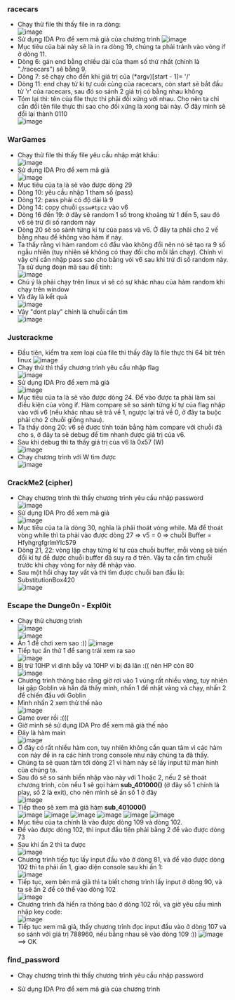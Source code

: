 ### racecars
- Chạy thử file thì thấy file in ra dòng:       
![image](https://user-images.githubusercontent.com/62021009/121220259-a7340100-c8ae-11eb-85cd-83a30d382163.png)
- Sử dụng IDA Pro để xem mã giả của chương trình
![image](https://user-images.githubusercontent.com/62021009/121220552-e2cecb00-c8ae-11eb-8c40-6b4d240291eb.png)    
- Mục tiêu của bài này sẽ là in ra dòng 19, chúng ta phải tránh vào vòng if ở dòng 11.
- Dòng 6: gán end bằng chiều dài của tham số thứ nhất (chính là "./racecars") sẽ bằng 9.
- Dòng 7: sẽ chạy cho đến khi giá trị của (*argv)[start - 1]= '/'
- Dòng 11: end chạy từ kí tự cuối cùng của racecars, còn start sẽ bắt đầu từ 'r' của racecars, sau đó so sánh 2 giá trị có bằng nhau không
- Tóm lại thì: tên của file thực thi phải đối xứng với nhau. Cho nên ta chỉ cần đổi tên file thực thi sao cho đối xứng là xong bài này. Ở đây mình sẽ đổi lại thành 0110     
![image](https://user-images.githubusercontent.com/62021009/121221749-1100da80-c8b0-11eb-9b21-adb379170844.png)      
### WarGames
- Chạy thử file thì thấy file yêu cầu nhập mật khẩu:    
![image](https://user-images.githubusercontent.com/62021009/121231883-2596a000-c8bb-11eb-8a0b-0c02bdf5ca05.png)    
- Sử dụng IDA Pro để xem mã giả    
![image](https://user-images.githubusercontent.com/62021009/121232032-570f6b80-c8bb-11eb-9bd4-37deec4c35b5.png)   
- Mục tiêu của ta là sẽ vào được dòng 29
- Dòng 10: yêu cầu nhập 1 tham số (pass)
- Dòng 12: pass phải có độ dài là 9
- Dòng 14: copy chuỗi `gssw#tpcz` vào v6
- Dòng 16 đến 19: ở đây sẽ random 1 số trong khoảng từ 1 đến 5, sau đó v6 sẽ trừ đi số random này
- Dòng 20 sẽ so sánh từng kí tự của pass và v6. Ở đây ta phải cho 2 vế bằng nhau để không vào hàm if này.
- Ta thấy rằng vì hàm random có đầu vào không đổi nên nó sẽ tạo ra 9 số ngẫu nhiên (tuy nhiên sẽ không có thay đổi cho mỗi lần chạy). Chính vì vậy chỉ cần nhập pass sao cho bằng vói v6 sau khi trừ đi số random này. Ta sử dụng đoạn mã sau để tính:      
![image](https://user-images.githubusercontent.com/62021009/121232942-4d3a3800-c8bc-11eb-824c-a98af76a9f6f.png)
- Chú ý là phải chạy trên linux vì sẽ có sự khác nhau của hàm random khi chạy trên window
- Và đây là kết quả      
![image](https://user-images.githubusercontent.com/62021009/121233067-6fcc5100-c8bc-11eb-9640-3a5ddbfdadff.png)    
- Vậy "dont play" chính là chuỗi cần tìm     
![image](https://user-images.githubusercontent.com/62021009/121233156-883c6b80-c8bc-11eb-836c-8695ed3902fc.png)    
### Justcrackme
- Đầu tiên, kiểm tra xem loại của file thì thấy đây là file thực thi 64 bit trên linux
![image](https://user-images.githubusercontent.com/62021009/121402321-f13ae680-c983-11eb-9120-bbb689077b42.png)
- Chạy thử thì thấy chương trình yêu cầu nhập flag    
![image](https://user-images.githubusercontent.com/62021009/121402433-16c7f000-c984-11eb-9bc1-202213a1ee4d.png)
- Sử dụng IDA Pro để xem mã giả    
![image](https://user-images.githubusercontent.com/62021009/121402516-2f380a80-c984-11eb-9fcf-5c1c19109054.png)
- Mục tiêu của ta là sẽ vào được dòng 24. Để vào được ta phải làm sai điều kiện của vòng if. Hàm compare sẽ so sánh từng kí tự của flag nhập vào với v6 (nếu khác nhau sẽ trả về 1, ngược lại trả về 0, ở đây ta buộc  phải cho 2 chuỗi giống nhau).
- Ta thấy dòng 20: v6 sẽ được tính toán bằng hàm compare với chuỗi đã cho s, ở đây ta sẽ debug để tìm nhanh được giá trị của v6.
- Sau khi debug thì ta thấy giá trị của v6 là 0x57 (W)    
![image](https://user-images.githubusercontent.com/62021009/121403272-ef255780-c984-11eb-91d2-533551218c60.png)
- Chạy chương trình với W tìm được     
![image](https://user-images.githubusercontent.com/62021009/121403670-5511df00-c985-11eb-88f6-b4b332a45e6d.png)   
### CrackMe2 (cipher)
- Chạy chương trình thì thấy chương trình yêu cầu nhập password     
![image](https://user-images.githubusercontent.com/62021009/121408215-598cc680-c98a-11eb-8b31-a5ea1463fc0e.png)    
- Sử dụng IDA Pro để xem mã giả    
![image](https://user-images.githubusercontent.com/62021009/121408287-71fce100-c98a-11eb-84c4-82f67ba12fd4.png)     
- Mục tiêu của ta là dòng 30, nghĩa là phải thoát vòng while. Mà để thoát vòng while thì ta phải vào được dòng 27 => v5 = 0 => chuỗi Buffer = HfyhgrgfgrlmYlc579
- Dòng 21, 22: vòng lặp chạy từng kí tự của chuỗi buffer, mỗi vòng sẽ biến đổi kí tự để được chuỗi buffer đã suy ra ở trên. Vậy ta cần tìm chuỗi trước khi chạy vòng for này để nhập vào.
- Sau một hồi chạy tay vất vả thì tìm được chuỗi ban đầu là: SubstitutionBox420     
![image](https://user-images.githubusercontent.com/62021009/121408826-00716280-c98b-11eb-971f-6ca5a277d495.png)      
### Escape the Dunge0n - Expl0it     
- Chạy thử chương trình     
![image](https://user-images.githubusercontent.com/62021009/121614913-f3876880-ca89-11eb-8c6a-eac9506de9a6.png)      
![image](https://user-images.githubusercontent.com/62021009/121614796-af946380-ca89-11eb-82da-a3866e109d2d.png)     
- Ấn 1 để chơi xem sao :))
![image](https://user-images.githubusercontent.com/62021009/121615046-2e899c00-ca8a-11eb-9115-5a6b5e25ce95.png)
- Tiếp tục ấn thử 1 để sang trái xem ra sao      
![image](https://user-images.githubusercontent.com/62021009/121615154-6d1f5680-ca8a-11eb-84d7-11a9d5a6a0a4.png)    
- Bị trừ 10HP vì dính bẫy và 10HP vì bị đá lăn :(( nên HP còn 80      
![image](https://user-images.githubusercontent.com/62021009/121615233-963fe700-ca8a-11eb-8a4f-55c7dd0d1f09.png)
- Chương trình thông báo rằng giờ rơi vào 1 vùng rất nhiều vàng, tuy nhiên lại gặp Goblin và hắn đã thấy mình, nhấn 1 để nhặt vàng và chạy, nhấn 2 để chiến đấu với Goblin
- Mình nhấn 2 xem thử thế nào    
![image](https://user-images.githubusercontent.com/62021009/121615360-e323bd80-ca8a-11eb-9900-9cf8053ed083.png)
- Game over rồi :((( 
- Giờ mình sẽ sử dụng IDA Pro để xem mã giả thế nào    
- Đây là hàm main     
![image](https://user-images.githubusercontent.com/62021009/121615422-0a7a8a80-ca8b-11eb-92ef-33273c26f04e.png)    
- Ở đây có rất nhiều hàm con, tuy nhiên không cần quan tâm vì các hàm con này để in ra các hình trong console như nãy chúng ta đã thấy.
- Chúng ta sẽ quan tâm tới dòng 21 vì hàm này sẽ lấy input từ màn hình của chúng ta.
- Sau đó sẽ so sánh biến nhập vào này với 1 hoặc 2, nếu 2 sẽ thoát chương trình, còn nếu 1 sẽ gọi hàm **sub_401000()** (ở đây số 1 chính là play, số 2 là exit), cho nên mình sẽ ấn số 1 ở đây        
![image](https://user-images.githubusercontent.com/62021009/121615647-9391c180-ca8b-11eb-895a-96b462d4a657.png)
- Tiếp theo sẽ xem mã giả hàm **sub_401000()**       
![image](https://user-images.githubusercontent.com/62021009/121616024-4bbf6a00-ca8c-11eb-8e2b-3390e72e1707.png)
![image](https://user-images.githubusercontent.com/62021009/121616074-62fe5780-ca8c-11eb-84f6-c010aa74f0bf.png)
![image](https://user-images.githubusercontent.com/62021009/121616134-7d383580-ca8c-11eb-9a49-f4f380f9df4d.png)
![image](https://user-images.githubusercontent.com/62021009/121616173-9640e680-ca8c-11eb-9510-1247037f40ac.png)
![image](https://user-images.githubusercontent.com/62021009/121616346-efa91580-ca8c-11eb-942e-919931b36755.png)
![image](https://user-images.githubusercontent.com/62021009/121616365-fd5e9b00-ca8c-11eb-8025-ffac04125816.png)    
- Mục tiêu của ta chính là vào được dòng 109 và dòng 102.
- Để vào được dòng 102, thì input đầu tiên phải bằng 2 để vào được dòng 73    
- Sau khi ấn 2 thì ta được    
![image](https://user-images.githubusercontent.com/62021009/121616621-6b0ac700-ca8d-11eb-80ad-868cb6facf6b.png)
- Chương trình tiếp tục lấy input đầu vào ở dòng 81, và để vào được dòng 102 thì ta phải ấn 1, giao diện console sau khi ấn 1:     
![image](https://user-images.githubusercontent.com/62021009/121616721-a4433700-ca8d-11eb-92bb-68357b36666a.png)     
- Tiếp tục, xem bên mã giả thì ta biết chơng trình lấy input ở dòng 90, và ta sẽ ấn 2 để có thể vào dòng 102     
![image](https://user-images.githubusercontent.com/62021009/121616821-d5bc0280-ca8d-11eb-9f67-47106698e272.png)   
- Chương trình đã hiển ra thông báo ở dòng 102 rồi, và giờ yêu cầu mình nhập key code:   
![image](https://user-images.githubusercontent.com/62021009/121617054-57139500-ca8e-11eb-82d3-07da2ca518c5.png)    
- Tiếp tục xem mã giả, thấy chương trình đọc input đầu vào ở dòng 107 và so sánh với giá trị 788960, nếu bằng nhau sẽ vào dòng 109 :))
![image](https://user-images.githubusercontent.com/62021009/121617155-92ae5f00-ca8e-11eb-8e5a-821c9c92b486.png)     
==> OK     
### find_password    
- Chạy chương trình thì thấy chương trình yêu cầu nhập password



- Sử dụng IDA Pro để xem mã giả của chương trình    

